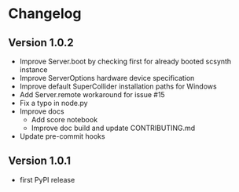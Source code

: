 # Changelog

## Version 1.0.2

- Improve Server.boot by checking first for already booted scsynth instance
- Improve ServerOptions hardware device specification
- Improve default SuperCollider installation paths for Windows
- Add Server.remote workaround for issue #15
- Fix a typo in node.py
- Improve docs
    - Add score notebook
    - Improve doc build and update CONTRIBUTING.md
- Update pre-commit hooks

## Version 1.0.1

- first PyPI release
